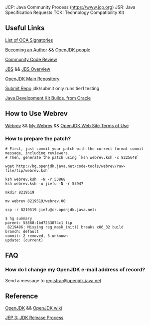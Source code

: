 JCP: Java Community Process (https://www.jcp.org)
JSR: Java Specification Requests
TCK: Technology Compatibility Kit

## Useful Links 

[List of OCA Signatories](www.oracle.com/technetwork/community/oca-486395.html)

[Becoming an Author](http://openjdk.java.net/projects/) && [OpenJDK people](http://db.openjdk.java.net/people/)

[Community Code Review](http://openjdk.java.net/guide/codeReview.html)

[JBS](https://bugs.openjdk.java.net) && [JBS Overview](https://wiki.openjdk.java.net/display/general/JBS+Overview)

[OpenJDK Main Repository](http://hg.openjdk.java.net/jdk/jdk/)

[Submit Repo](https://wiki.openjdk.java.net/display/Build/Submit+Repo) jdk/submit only runs tier1 testing

[Java Development Kit Builds, from Oracle](https://jdk.java.net/)

## How to Use Webrev

[Webrev](http://cr.openjdk.java.net) && [My Webrev](http://cr.openjdk.java.net/~jiefu/) && [OpenJDK Web Site Terms of Use](http://openjdk.java.net/legal/tou/)

### How to prepare the patch?
```shell
# First, just commit your patch with the correct format commit message, including reviewers.
# Then, generate the patch using `ksh webrev.ksh -c 8225648`
```

```
wget http://hg.openjdk.java.net/code-tools/webrev/raw-file/tip/webrev.ksh

ksh webrev.ksh  -N -r 53868
ksh webrev.ksh -u jiefu -N -r 53947

mkdir 8219519

mv webrev 8219519/webrev.00

scp -r 8219519 jiefu@cr.openjdk.java.net:
```

```
$ hg summary
parent: 53868:1bd7233074c1 tip
 8219486: Missing reg_mask_init() breaks x86_32 build
branch: default
commit: 2 removed, 5 unknown
update: (current)
```

## FAQ

### How do I change my OpenJDK e-mail address of record?
Send a message to registrar@openjdk.java.net

## Reference

[OpenJDK](http://openjdk.java.net/) && [OpenJDK wiki](https://wiki.openjdk.java.net/)

[JEP 3: JDK Release Process](http://openjdk.java.net/jeps/3)
